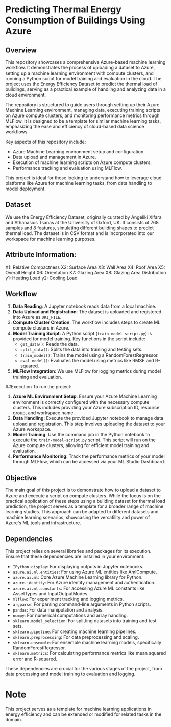# Predicting Thermal Energy Consumption of Buildings Using Azure 


## Overview
This repository showcases a comprehensive Azure-based machine learning workflow. It demonstrates the process of uploading a dataset to Azure, setting up a machine learning environment with compute clusters, and running a Python script for model training and evaluation in the cloud. The project uses the Energy Efficiency Dataset to predict the thermal load of buildings, serving as a practical example of handling and analyzing data in a cloud environment.

The repository is structured to guide users through setting up their Azure Machine Learning environment, managing data, executing training scripts on Azure compute clusters, and monitoring performance metrics through MLFlow. It is designed to be a template for similar machine learning tasks, emphasizing the ease and efficiency of cloud-based data science workflows.

Key aspects of this repository include:
- Azure Machine Learning environment setup and configuration.
- Data upload and management in Azure.
- Execution of machine learning scripts on Azure compute clusters.
- Performance tracking and evaluation using MLFlow.

This project is ideal for those looking to understand how to leverage cloud platforms like Azure for machine learning tasks, from data handling to model deployment.


## Dataset
We use the Energy Efficiency Dataset, originally curated by Angeliki Xifara and Athanasios Tsanas at the University of Oxford, UK. It consists of 768 samples and 8 features, simulating different building shapes to predict thermal load. The dataset is in CSV format and is incorporated into our workspace for machine learning purposes.

## Attribute Information:
X1: Relative Compactness
X2: Surface Area
X3: Wall Area
X4: Roof Area
X5: Overall Height
X6: Orientation
X7: Glazing Area
X8: Glazing Area Distribution
y1: Heating Load
y2: Cooling Load

## Workflow
1. **Data Reading**: A Jupyter notebook reads data from a local machine.
2. **Data Upload and Registration**: The dataset is uploaded and registered into Azure as `URI_FILE`.
3. **Compute Cluster Creation**: The workflow includes steps to create ML compute clusters in Azure.
4. **Model Training Script**: A Python script (`train-model-script.py`) is provided for model training. Key functions in the script include:
   - `get_data()`: Reads the data.
   - `split_data()`: Splits the data into training and testing sets.
   - `train_model()`: Trains the model using a RandomForestRegressor.
   - `eval_model()`: Evaluates the model using metrics like RMSE and R-squared.
5. **MLFlow Integration**: We use MLFlow for logging metrics during model training and evaluation.


##Execution
To run the project:

1. **Azure ML Environment Setup**: Ensure your Azure Machine Learning environment is correctly configured with the necessary compute clusters. This includes providing your Azure subscription ID, resource group, and workspace name.
2. **Data Handling**: Execute the provided Jupyter notebook to manage data upload and registration. This step involves uploading the dataset to your Azure workspace.
3. **Model Training**: Use the command job in the Python notebook to execute the `train-model-script.py` script. This script will run on the Azure compute clusters, allowing for efficient model training and evaluation.
4. **Performance Monitoring**: Track the performance metrics of your model through MLFlow, which can be accessed via your ML Studio Dashboard.

  
## Objective
The main goal of this project is to demonstrate how to upload a dataset to Azure and execute a script on compute clusters. While the focus is on the practical application of these steps using a building dataset for thermal load prediction, the project serves as a template for a broader range of machine learning studies. This approach can be adapted to different datasets and machine learning scenarios, showcasing the versatility and power of Azure's ML tools and infrastructure.

## Dependencies
This project relies on several libraries and packages for its execution. Ensure that these dependencies are installed in your environment:

- `IPython.display`: For displaying outputs in Jupyter notebooks.
- `azure.ai.ml.entities`: For using Azure ML entities like AmlCompute.
- `azure.ai.ml`: Core Azure Machine Learning library for Python.
- `azure.identity`: For Azure identity management and authentication.
- `azure.ai.ml.constants`: For accessing Azure ML constants like AssetTypes and InputOutputModes.
- `mlflow`: For experiment tracking and logging metrics.
- `argparse`: For parsing command-line arguments in Python scripts.
- `pandas`: For data manipulation and analysis.
- `numpy`: For numerical computations and array handling.
- `sklearn.model_selection`: For splitting datasets into training and test sets.
- `sklearn.pipeline`: For creating machine learning pipelines.
- `sklearn.preprocessing`: For data preprocessing and scaling.
- `sklearn.ensemble`: For ensemble machine learning models, specifically RandomForestRegressor.
- `sklearn.metrics`: For calculating performance metrics like mean squared error and R-squared.

These dependencies are crucial for the various stages of the project, from data processing and model training to evaluation and logging.


# Note
This project serves as a template for machine learning applications in energy efficiency and can be extended or modified for related tasks in the domain.
